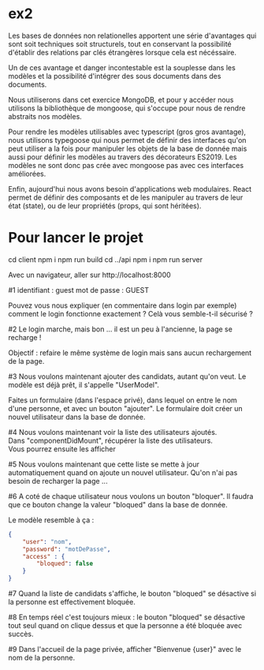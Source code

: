 # ex2

Les bases de données non relationelles apportent une série d'avantages qui sont soit techniques soit structurels, tout en conservant la possibilité d'établir des relations par clés étrangères lorsque cela est nécéssaire. 

Un de ces avantage et danger incontestable est la souplesse dans les modèles et la possibilité d'intégrer des sous documents dans des documents.

Nous utiliserons dans cet exercice MongoDB, et pour y accéder nous utilisons la bibliothèque de mongoose, qui s'occupe pour nous de rendre abstraits nos modèles.

Pour rendre les modèles utilisables avec typescript (gros gros avantage), nous utilisons typegoose qui nous permet de définir des interfaces qu'on peut utiliser a la fois pour manipuler les objets de la base de donnée mais aussi pour définir les modèles au travers des décorateurs ES2019. Les modèles ne sont donc pas crée avec mongoose pas avec ces interfaces améliorées.

Enfin, aujourd'hui nous avons besoin d'applications web modulaires. React permet de définir des composants et de les manipuler au travers de leur état (state), ou de leur propriétés (props, qui sont héritées). 



# Pour lancer le projet

cd client
npm i
npm run build
cd ../api
npm i
npm run server

Avec un navigateur, aller sur http://localhost:8000


#1 
identifiant : guest
mot de passe : GUEST

Pouvez vous nous expliquer (en commentaire dans login par exemple) comment le login fonctionne exactement ? Celà vous semble-t-il sécurisé ? 


#2
Le login marche, mais bon ... il est un peu à l'ancienne, la page se recharge ! 

Objectif : refaire le même système de login mais sans aucun rechargement de la page.

#3
Nous voulons maintenant ajouter des candidats, autant qu'on veut. Le modèle est déjà prêt, il  s'appelle "UserModel".

Faites un formulaire (dans l'espace privé), dans lequel on entre le nom d'une personne, et avec un bouton "ajouter". Le formulaire doit créer un nouvel utilisateur dans la base de donnée.

#4
Nous voulons maintenant voir la liste des utilisateurs ajoutés.  
Dans "componentDidMount", récupérer la liste des utilisateurs.  
Vous pourrez ensuite les afficher 

#5
Nous voulons maintenant que cette liste se mette à jour automatiquement quand on ajoute un nouvel utilisateur. Qu'on n'ai pas besoin de recharger la page ...

#6
A coté de chaque utilisateur nous voulons un bouton "bloquer". Il faudra que ce bouton change la valeur "bloqued" dans la base de donnée.

Le modèle resemble à ça :
```json
{
    "user": "nom",
    "password": "motDePasse",
    "access" : {
        "bloqued": false
    }
}
```

#7
Quand la liste de candidats s'affiche, le bouton "bloqued" se désactive si la personne est effectivement bloquée.

#8
En temps réel c'est toujours mieux : le bouton "bloqued" se désactive tout seul quand on clique dessus et que la personne a été bloquée avec succès.

#9 
Dans l'accueil de la page privée, afficher "Bienvenue {user}" avec le nom de la personne.